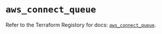 # `aws_connect_queue`

Refer to the Terraform Registory for docs: [`aws_connect_queue`](https://registry.terraform.io/providers/hashicorp/aws/5.25.0/docs/resources/connect_queue).
